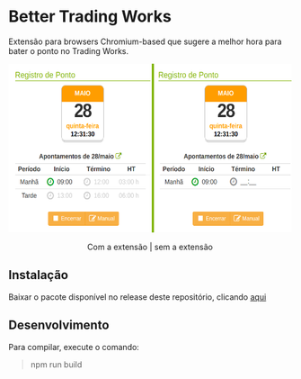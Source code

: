 # Better Trading Works

Extensão para browsers Chromium-based que sugere a melhor hora para bater o ponto no Trading Works.
<p align="center">
  <img height="300" src="comparacao.png">
  
  <p align="center">Com a extensão | sem a extensão</p>
</p>


## Instalação

Baixar o pacote disponível no release deste repositório, clicando [aqui](https://github.com/jviriato/better-trading-works/releases/tag/v0.0.1-alpha)


## Desenvolvimento

Para compilar, execute o comando:
>npm run build


# 
